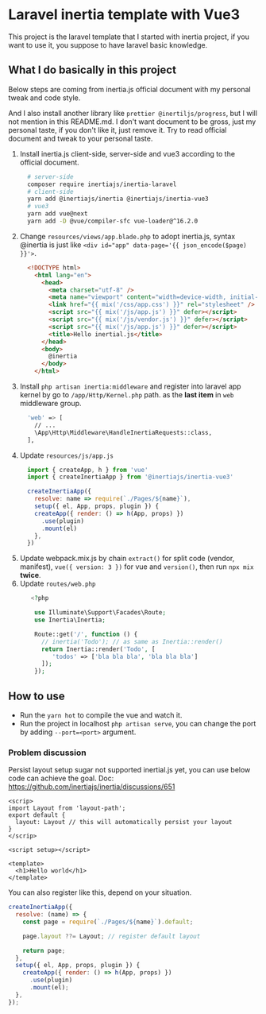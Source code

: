 # Laravel inertia template with Vue3

This project is the laravel template that I started with inertia project, if you want to use it, you suppose to have laravel basic knowledge.

## What I do basically in this project

Below steps are coming from inertia.js official document with my personal tweak and code style.

And I also install another library like ```prettier @inertiljs/progress```, but I will not mention in this README.md. 
I don't want document to be gross, just my personal taste, if you don't like it, just remove it. 
Try to read official document and tweak to your personal taste.

1. Install inertia.js client-side, server-side and vue3 according to the official document.
    ```bash
      # server-side
      composer require inertiajs/inertia-laravel 
      # client-side
      yarn add @inertiajs/inertia @inertiajs/inertia-vue3 
      # vue3
      yarn add vue@next
      yarn add -D @vue/compiler-sfc vue-loader@^16.2.0
    ```
2. Change ```resources/views/app.blade.php``` to adopt inertia.js, syntax @inertia is just like ```<div id="app" data-page='{{ json_encode($page) }}'>```.
   ```html
     <!DOCTYPE html>
       <html lang="en">
         <head>
           <meta charset="utf-8" />
           <meta name="viewport" content="width=device-width, initial-scale=1.0, maximum-scale=1.0" />
           <link href="{{ mix('/css/app.css') }}" rel="stylesheet" />
           <script src="{{ mix('/js/app.js') }}" defer></script>
           <script src="{{ mix('/js/vendor.js') }}" defer></script>
           <script src="{{ mix('/js/app.js') }}" defer></script>
           <title>Hello inertial.js</title> 
         </head>
         <body>
           @inertia
         </body>
       </html>
   ```
3. Install ```php artisan inertia:middleware``` and register into laravel app kernel by go to ```/app/Http/Kernel.php``` path. as the **last item** in ```web``` middleware group.
    ```bash
      'web' => [
        // ...
        \App\Http\Middleware\HandleInertiaRequests::class,
      ],
    ```
4. Update ```resources/js/app.js```
    ```javascript
      import { createApp, h } from 'vue'
      import { createInertiaApp } from '@inertiajs/inertia-vue3'

      createInertiaApp({
        resolve: name => require(`./Pages/${name}`),
        setup({ el, App, props, plugin }) {
        createApp({ render: () => h(App, props) })
          .use(plugin)
          .mount(el)
        },
      })
    ```
5. Update webpack.mix.js by chain ```extract()``` for split code (vendor, manifest), ```vue({ version: 3 })``` for vue and ```version()```, then run ```npx mix``` **twice**.
6. Update ```routes/web.php```
   ```php
      <?php
   
       use Illuminate\Support\Facades\Route;
       use Inertia\Inertia;

       Route::get('/', function () {
         // inertia('Todo'); // as same as Inertia::render()
         return Inertia::render('Todo', [
            'todos' => ['bla bla bla', 'bla bla bla']
         ]);
       });
   ```
 
## How to use
- Run the ```yarn hot``` to compile the vue and watch it.
- Run the project in localhost ```php artisan serve```, you can change the port by adding ```--port=<port>``` argument.

### Problem discussion
Persist layout setup sugar not supported inertial.js yet, you can use below code can achieve the goal.
Doc: https://github.com/inertiajs/inertia/discussions/651

```vue
<scrip>
import Layout from 'layout-path';
export default {
  layout: Layout // this will automatically persist your layout
}
</scrip>

<script setup></script>

<template>
  <h1>Hello world</h1>
</template>
```

You can also register like this, depend on your situation.

```javascript
createInertiaApp({
  resolve: (name) => {
    const page = require(`./Pages/${name}`).default;

    page.layout ??= Layout; // register default layout

    return page;
  },
  setup({ el, App, props, plugin }) {
    createApp({ render: () => h(App, props) })
      .use(plugin)
      .mount(el);
  },
});
```
